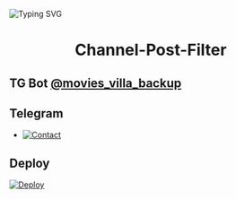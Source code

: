 ![Typing SVG](https://readme-typing-svg.herokuapp.com/?lines=CHANNEL+POST+FILTER+BOT!;CREATED+BY+ROYAL+OSM+MEHRA!)
</p>

</p>
<h1 align="center">
  <b>Channel-Post-Filter</b>
</h1>

## TG Bot [@movies_villa_backup](t.me/movies_villa_backup)

## Telegram 


* [![Contact](https://img.shields.io/static/v1?label=Contact&message=On+Telegram&color=critical)](https://t.me/Cynitesupport)

## Deploy 

[![Deploy](https://www.herokucdn.com/deploy/button.svg)](https://heroku.com/deploy?template=https://github.com/ROYAL-JATT/Channel-Post-Filter-Bot)
